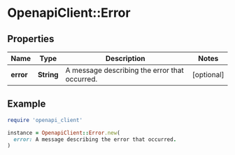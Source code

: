# OpenapiClient::Error

## Properties

| Name | Type | Description | Notes |
| ---- | ---- | ----------- | ----- |
| **error** | **String** | A message describing the error that occurred. | [optional] |

## Example

```ruby
require 'openapi_client'

instance = OpenapiClient::Error.new(
  error: A message describing the error that occurred.
)
```

